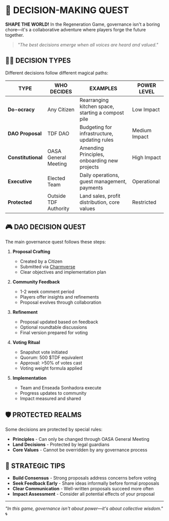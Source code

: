 # 🎲 DECISION-MAKING QUEST

**SHAPE THE WORLD!** In the Regeneration Game, governance isn't a boring chore—it's a collaborative adventure where players forge the future together.

> *"The best decisions emerge when all voices are heard and valued."*

## 🧙‍♂️ DECISION TYPES

Different decisions follow different magical paths:

| TYPE | WHO DECIDES | EXAMPLES | POWER LEVEL |
|------|-------------|----------|-------------|
| **Do-ocracy** | Any Citizen | Rearranging kitchen space, starting a compost pile | Low Impact |
| **DAO Proposal** | TDF DAO | Budgeting for infrastructure, updating rules | Medium Impact |
| **Constitutional** | OASA General Meeting | Amending Principles, onboarding new projects | High Impact |
| **Executive** | Elected Team | Daily operations, guest management, payments | Operational |
| **Protected** | Outside TDF Authority | Land sales, profit distribution, core values | Restricted |

## 🎮 DAO DECISION QUEST

The main governance quest follows these steps:

1. **Proposal Crafting**
   - Created by a Citizen
   - Submitted via [Charmverse](https://charmverse.io)
   - Clear objectives and implementation plan

2. **Community Feedback**
   - 1-2 week comment period
   - Players offer insights and refinements
   - Proposal evolves through collaboration

3. **Refinement**
   - Proposal updated based on feedback
   - Optional roundtable discussions
   - Final version prepared for voting

4. **Voting Ritual**
   - Snapshot vote initiated
   - Quorum: 500 $TDF equivalent
   - Approval: >50% of votes cast
   - Voting weight formula applied

5. **Implementation**
   - Team and Enseada Sonhadora execute
   - Progress updates to community
   - Impact measured and shared

## 🛡️ PROTECTED REALMS

Some decisions are protected by special rules:

- **Principles** - Can only be changed through OASA General Meeting
- **Land Decisions** - Protected by legal guardians
- **Core Values** - Cannot be overridden by any governance process

## 🎯 STRATEGIC TIPS

- **Build Consensus** - Strong proposals address concerns before voting
- **Seek Feedback Early** - Share ideas informally before formal proposals
- **Clear Communication** - Well-written proposals succeed more often
- **Impact Assessment** - Consider all potential effects of your proposal

---

*"In this game, governance isn't about power—it's about collective wisdom."* 🌀
